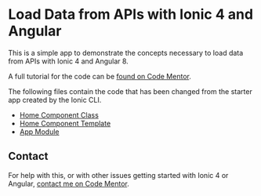 # Load Data from APIs with Ionic 4 and Angular
This is a simple app to demonstrate the concepts necessary to load data from APIs with Ionic 4 and Angular 8.

A full tutorial for the code can be [found on Code Mentor](https://www.codementor.io/nigelbpeck/loading-data-from-apis-with-ionic-4-and-angular-w1lfbcl5l).

The following files contain the code that has been changed from the starter app created by the Ionic CLI.

+ [Home Component Class](https://github.com/nigelbpeck/ionic-4-angular-load-data-from-api/blob/master/src/app/home/home.page.ts)
+ [Home Component Template](https://github.com/nigelbpeck/ionic-4-angular-load-data-from-api/blob/master/src/app/home/home.page.html)
+ [App Module](https://github.com/nigelbpeck/ionic-4-angular-load-data-from-api/blob/master/src/app/app.module.ts)

## Contact

For help with this, or with other issues getting started with Ionic 4 or Angular, [contact me on Code Mentor](https://www.codementor.io/nigelbpeck).
